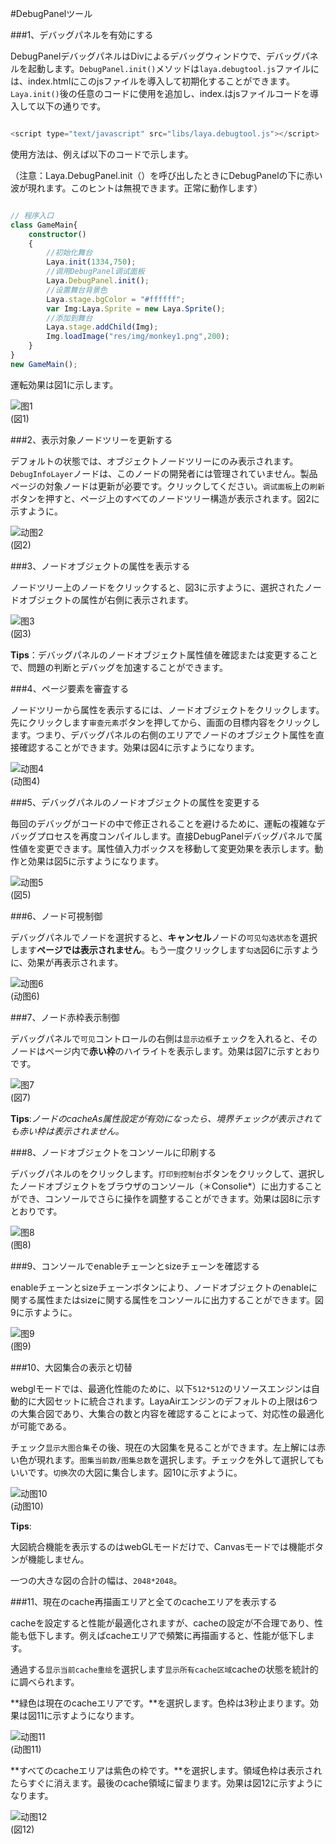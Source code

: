 #DebugPanelツール

###1、デバッグパネルを有効にする

DebugPanelデバッグパネルはDivによるデバッグウィンドウで、デバッグパネルを起動します。`DebugPanel.init()`メソッドは`laya.debugtool.js`ファイルには、index.htmlにこのjsファイルを導入して初期化することができます。`Laya.init()`後の任意のコードに使用を追加し、index.はjsファイルコードを導入して以下の通りです。


```javascript

<script type="text/javascript" src="libs/laya.debugtool.js"></script>
```


使用方法は、例えば以下のコードで示します。

（注意：Laya.DebugPanel.init（）を呼び出したときにDebugPanelの下に赤い波が現れます。このヒントは無視できます。正常に動作します）


```typescript

// 程序入口
class GameMain{
    constructor()
    {
        //初始化舞台
        Laya.init(1334,750);
        //调用DebugPanel调试面板
        Laya.DebugPanel.init();
        //设置舞台背景色
        Laya.stage.bgColor = "#ffffff";
        var Img:Laya.Sprite = new Laya.Sprite();
        //添加到舞台
        Laya.stage.addChild(Img);
        Img.loadImage("res/img/monkey1.png",200);
    }
}
new GameMain();
```




運転効果は図1に示します。

![图1](img/1.png)<br/>(図1)



###2、表示対象ノードツリーを更新する

デフォルトの状態では、オブジェクトノードツリーにのみ表示されます。`DebugInfoLayer`ノードは、このノードの開発者には管理されていません。製品ページの対象ノードは更新が必要です。クリックしてください。`调试面板`上の`刷新`ボタンを押すと、ページ上のすべてのノードツリー構造が表示されます。図2に示すように。

![动图2](img/2.gif)<br/>(図2)



###3、ノードオブジェクトの属性を表示する

ノードツリー上のノードをクリックすると、図3に示すように、選択されたノードオブジェクトの属性が右側に表示されます。

![图3](img/3.png)<br/>(図3)

**Tips**：デバッグパネルのノードオブジェクト属性値を確認または変更することで、問題の判断とデバッグを加速することができます。



###4、ページ要素を審査する

ノードツリーから属性を表示するには、ノードオブジェクトをクリックします。先にクリックします`审查元素`ボタンを押してから、画面の目標内容をクリックします。つまり、デバッグパネルの右側のエリアでノードのオブジェクト属性を直接確認することができます。効果は図4に示すようになります。

![动图4](img/4.gif) <br /> (动图4)











###5、デバッグパネルのノードオブジェクトの属性を変更する

毎回のデバッグがコードの中で修正されることを避けるために、運転の複雑なデバッグプロセスを再度コンパイルします。直接DebugPanelデバッグパネルで属性値を変更できます。属性値入力ボックスを移動して変更効果を表示します。動作と効果は図5に示すようになります。

![动图5](img/5.gif)<br/>(図5)



###6、ノード可視制御

デバッグパネルでノードを選択すると、**キャンセル**ノードの`可见勾选状态`を選択します**ページでは表示されません**。もう一度クリックします`勾选`図6に示すように、効果が再表示されます。

![动图6](img/6.gif) <br /> (动图6)











###7、ノード赤枠表示制御

デバッグパネルで`可见`コントロールの右側は`显示边框`チェックを入れると、そのノードはページ内で**赤い枠**のハイライトを表示します。効果は図7に示すとおりです。

![图7](img/7.png)<br/>(図7)

**Tips**:*ノードのcacheAs属性設定が有効になったら、境界チェックが表示されても赤い枠は表示されません。*



###8、ノードオブジェクトをコンソールに印刷する

デバッグパネルのをクリックします。`打印到控制台`ボタンをクリックして、選択したノードオブジェクトをブラウザのコンソール（＊Consolie*）に出力することができ、コンソールでさらに操作を調整することができます。効果は図8に示すとおりです。

![图8](img/8.png) <br /> (图8)







###9、コンソールでenableチェーンとsizeチェーンを確認する

enableチェーンとsizeチェーンボタンにより、ノードオブジェクトのenableに関する属性またはsizeに関する属性をコンソールに出力することができます。図9に示すように。

![图9](img/9.png) <br /> (图9)







###10、大図集合の表示と切替

webglモードでは、最適化性能のために、以下`512*512`のリソースエンジンは自動的に大図セットに統合されます。LayaAirエンジンのデフォルトの上限は6つの大集合図であり、大集合の数と内容を確認することによって、対応性の最適化が可能である。

チェック`显示大图合集`その後、現在の大図集を見ることができます。左上解には赤い色が現れます。`图集当前数/图集总数`を選択します。チェックを外して選択してもいいです。`切换`次の大図に集合します。図10に示すように。

![动图10](img/10.gif) <br /> (动图10)


**Tips**:

大図統合機能を表示するのはwebGLモードだけで、Canvasモードでは機能ボタンが機能しません。

一つの大きな図の合計の幅は、`2048*2048`。





###11、現在のcache再描画エリアと全てのcacheエリアを表示する

cacheを設定すると性能が最適化されますが、cacheの設定が不合理であり、性能も低下します。例えばcacheエリアで頻繁に再描画すると、性能が低下します。

通過する`显示当前cache重绘`を選択します`显示所有cache区域`cacheの状態を統計的に調べられます。

**緑色は現在のcacheエリアです。**を選択します。色枠は3秒止まります。効果は図11に示すようになります。

![动图11](img/11.gif) <br /> (动图11)



**すべてのcacheエリアは紫色の枠です。**を選択します。領域色枠は表示されたらすぐに消えます。最後のcache領域に留まります。効果は図12に示すようになります。

![动图12](img/12.gif)<br/>(図12)














 

